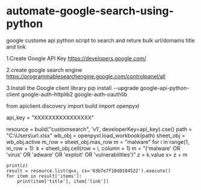 # automate-google-search-using-python
google custome api python script to search and reture bulk url/domains title and link

1.Create Google API Key
https://developers.google.com/

2.create google search engine
https://programmablesearchengine.google.com/controlpanel/all

3.Install the Google client library
pip install --upgrade google-api-python-client google-auth-httplib2 google-auth-oauthlib

from apiclient.discovery import build
import openpyxl

api_key = "XXXXXXXXXXXXXXXX"

resource = build("customsearch", 'v1', developerKey=api_key).cse()
path = "C:\\Users\\url.xlsx"
wb_obj = openpyxl.load_workbook(path)
sheet_obj = wb_obj.active
m_row = sheet_obj.max_row
m = "malware"
for i in range(1, m_row + 1):
	k = sheet_obj.cell(row = i, column = 1)
	m = "('malware' OR 'virus' OR 'adware' OR 'exploit' OR 'vulnerabilities')"
	z = k.value 
	x= z + m
	
	print(z)
	result = resource.list(q=x, cx='03b7e7f18d0184522').execute()
	for item in result['items']:
		print(item['title'], item['link'])
		

